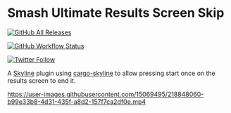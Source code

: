 # Smash Ultimate Results Screen Skip

[![GitHub All Releases](https://img.shields.io/github/downloads/jugeeya/results-screen-skip/total?logo=download&style=for-the-badge)](https://github.com/jugeeya/results-screen-skip/releases)

[![GitHub Workflow Status](https://img.shields.io/github/actions/workflow/status/jugeeya/results-screen-skip/rust_build.yml?branch=main&logo=github&style=for-the-badge)](https://github.com/jugeeya/results-screen-skip/actions)

[![Twitter Follow](https://img.shields.io/twitter/follow/jugeeya?color=brightgreen&logo=twitter&style=for-the-badge)](https://twitter.com/jugeeya)

A [Skyline](https://github.com/shadowninja108/Skyline) plugin using [cargo-skyline](https://github.com/jam1garner/cargo-skyline) to allow pressing start once on the results screen to end it.

https://user-images.githubusercontent.com/15069495/218848060-b99e33b8-4d31-435f-a8d2-157f7ca2df0e.mp4

